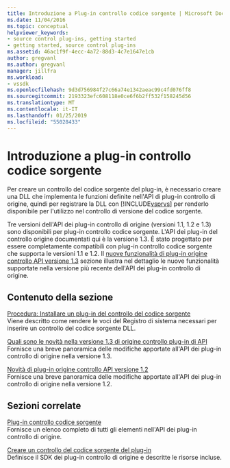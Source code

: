 ```yaml
---
title: Introduzione a Plug-in controllo codice sorgente | Microsoft Docs
ms.date: 11/04/2016
ms.topic: conceptual
helpviewer_keywords:
- source control plug-ins, getting started
- getting started, source control plug-ins
ms.assetid: 46ac1f9f-4ecc-4a72-88d3-4c7e1647e1cb
author: gregvanl
ms.author: gregvanl
manager: jillfra
ms.workload:
- vssdk
ms.openlocfilehash: 9d3d756984f27c66a74e1342aeac99c4fd076ff8
ms.sourcegitcommit: 2193323efc608118e0ce6f6b2ff532f158245d56
ms.translationtype: MT
ms.contentlocale: it-IT
ms.lasthandoff: 01/25/2019
ms.locfileid: "55028433"
---
```

# <a name="get-started-with-source-control-plug-ins"></a>Introduzione a plug-in controllo codice sorgente
Per creare un controllo del codice sorgente del plug-in, è necessario creare una DLL che implementa le funzioni definite nell'API di plug-in controllo di origine, quindi per registrare la DLL con [!INCLUDE[vsprvs](../../code-quality/includes/vsprvs_md.md)] per renderlo disponibile per l'utilizzo nel controllo di versione del codice sorgente.  
  
 Tre versioni dell'API dei plug-in controllo di origine (versioni 1.1, 1.2 e 1.3) sono disponibili per plug-in controllo codice sorgente. L'API dei plug-in del controllo origine documentati qui è la versione 1.3. È stato progettato per essere completamente compatibili con plug-in controllo codice sorgente che supporta le versioni 1.1 e 1.2. Il [nuove funzionalità di plug-in origine controllo API versione 1.3](../../extensibility/internals/what-s-new-in-the-source-control-plug-in-api-version-1-3.md) sezione illustra nel dettaglio le nuove funzionalità supportate nella versione più recente dell'API dei plug-in controllo di origine.  
  
## <a name="in-this-section"></a>Contenuto della sezione  
 [Procedura: Installare un plug-in del controllo del codice sorgente](../../extensibility/internals/how-to-install-a-source-control-plug-in.md)  
 Viene descritto come rendere le voci del Registro di sistema necessari per inserire un controllo del codice sorgente DLL.  
  
 [Quali sono le novità nella versione 1.3 di origine controllo plug-in di API](../../extensibility/internals/what-s-new-in-the-source-control-plug-in-api-version-1-3.md)  
 Fornisce una breve panoramica delle modifiche apportate all'API dei plug-in controllo di origine nella versione 1.3.  
  
 [Novità di plug-in origine controllo API versione 1.2](../../extensibility/internals/what-s-new-in-the-source-control-plug-in-api-version-1-2.md)  
 Fornisce una breve panoramica delle modifiche apportate all'API dei plug-in controllo di origine nella versione 1.2.  
  
## <a name="related-sections"></a>Sezioni correlate  
 [Plug-in controllo codice sorgente](../../extensibility/source-control-plug-ins.md)  
 Fornisce un elenco completo di tutti gli elementi nell'API dei plug-in controllo di origine.  
  
 [Creare un controllo del codice sorgente del plug-in](../../extensibility/internals/creating-a-source-control-plug-in.md)  
 Definisce il SDK dei plug-in controllo di origine e descritte le risorse incluse.